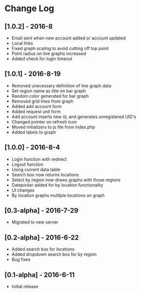 # Change Log

## [1.0.2] - 2016-8
- Email sent when new account added or account updated
- Local links
- Fixed graph scaling to avoid cutting off top point
- Point radius on line graphs increased
- Added check for login timeout

## [1.0.1] - 2016-8-19
- Removed unecessary definition of line graph data
- Set region name as title on bar graph
- Random color generated for bar graph
- Removed grid lines from graph
- Added add account form
- Added request unit form
- Add account inserts new id, and generates unregistered UID's
- Changed pointer on refresh icon
- Moved initializers to js file from index.php
- Added labels to graph

## [1.0.0] - 2016-8-4
- Login function with redirect
- Logout function
- Using current data table
- Search box now returns locations
- Select by region now draws graphs with those regions
- Datepicker added for by location functionality
- UI changes
- By location graphs multiple locations on graph

## [0.3-alpha] - 2016-7-29
- Migrated to new server

## [0.2-alpha] - 2016-6-22
- Added search box for locations
- Added dropdown search box for by region
- Bug fixes

## [0.1-alpha] - 2016-6-11
- Initial release
